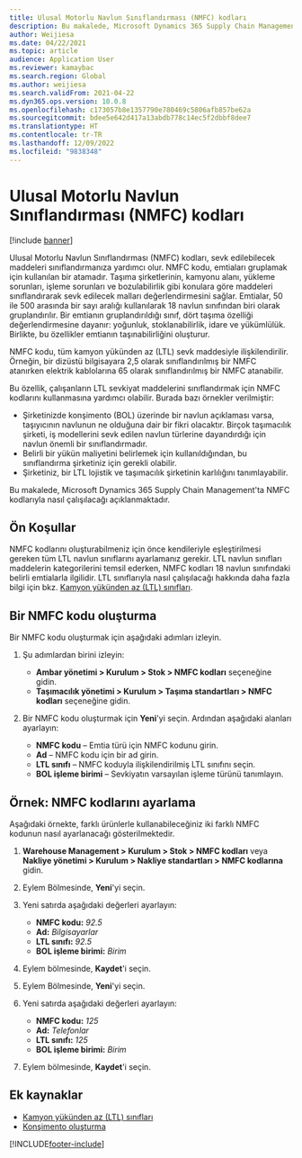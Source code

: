 ```yaml
---
title: Ulusal Motorlu Navlun Sınıflandırması (NMFC) kodları
description: Bu makalede, Microsoft Dynamics 365 Supply Chain Management'ta Ulusal Motorlu Navlun Sınıflandırması (NMFC) kodlarıyla nasıl çalışılacağı açıklanmaktadır
author: Weijiesa
ms.date: 04/22/2021
ms.topic: article
audience: Application User
ms.reviewer: kamaybac
ms.search.region: Global
ms.author: weijiesa
ms.search.validFrom: 2021-04-22
ms.dyn365.ops.version: 10.0.8
ms.openlocfilehash: c173057b8e1357790e780469c5806afb857be62a
ms.sourcegitcommit: bdee5e642d417a13abdb778c14ec5f2dbbf8dee7
ms.translationtype: HT
ms.contentlocale: tr-TR
ms.lasthandoff: 12/09/2022
ms.locfileid: "9838348"
---
```

# <a name="national-motor-freight-classification-nmfc-codes"></a>Ulusal Motorlu Navlun Sınıflandırması (NMFC) kodları

[!include [banner](../includes/banner.md)]

Ulusal Motorlu Navlun Sınıflandırması (NMFC) kodları, sevk edilebilecek maddeleri sınıflandırmanıza yardımcı olur. NMFC kodu, emtiaları gruplamak için kullanılan bir atamadır. Taşıma şirketlerinin, kamyonu alanı, yükleme sorunları, işleme sorunları ve bozulabilirlik gibi konulara göre maddeleri sınıflandırarak sevk edilecek malları değerlendirmesini sağlar. Emtialar, 50 ile 500 arasında bir sayı aralığı kullanılarak 18 navlun sınıfından biri olarak gruplandırılır. Bir emtianın gruplandırıldığı sınıf, dört taşıma özelliği değerlendirmesine dayanır: yoğunluk, stoklanabilirlik, idare ve yükümlülük. Birlikte, bu özellikler emtianın taşınabilirliğini oluşturur.

NMFC kodu, tüm kamyon yükünden az (LTL) sevk maddesiyle ilişkilendirilir. Örneğin, bir dizüstü bilgisayara 2,5 olarak sınıflandırılmış bir NMFC atanırken elektrik kablolarına 65 olarak sınıflandırılmış bir NMFC atanabilir.

Bu özellik, çalışanların LTL sevkiyat maddelerini sınıflandırmak için NMFC kodlarını kullanmasına yardımcı olabilir. Burada bazı örnekler verilmiştir:

- Şirketinizde konşimento (BOL) üzerinde bir navlun açıklaması varsa, taşıyıcının navlunun ne olduğuna dair bir fikri olacaktır. Birçok taşımacılık şirketi, iş modellerini sevk edilen navlun türlerine dayandırdığı için navlun önemli bir sınıflandırmadır.
- Belirli bir yükün maliyetini belirlemek için kullanıldığından, bu sınıflandırma şirketiniz için gerekli olabilir.
- Şirketiniz, bir LTL lojistik ve taşımacılık şirketinin karlılığını tanımlayabilir.

Bu makalede, Microsoft Dynamics 365 Supply Chain Management'ta NMFC kodlarıyla nasıl çalışılacağı açıklanmaktadır.

## <a name="prerequisites"></a>Ön Koşullar

NMFC kodlarını oluşturabilmeniz için önce kendileriyle eşleştirilmesi gereken tüm LTL navlun sınıflarını ayarlamanız gerekir. LTL navlun sınıfları maddelerin kategorilerini temsil ederken, NMFC kodları 18 navlun sınıfındaki belirli emtialarla ilgilidir. LTL sınıflarıyla nasıl çalışılacağı hakkında daha fazla bilgi için bkz. [Kamyon yükünden az (LTL) sınıfları](ltl-class.md).

## <a name="create-an-nmfc-code"></a>Bir NMFC kodu oluşturma

Bir NMFC kodu oluşturmak için aşağıdaki adımları izleyin.

1. Şu adımlardan birini izleyin:

    - **Ambar yönetimi \> Kurulum \> Stok \> NMFC kodları** seçeneğine gidin.
    - **Taşımacılık yönetimi \> Kurulum \> Taşıma standartları \> NMFC kodları** seçeneğine gidin.

1. Bir NMFC kodu oluşturmak için **Yeni**'yi seçin. Ardından aşağıdaki alanları ayarlayın:

    - **NMFC kodu** – Emtia türü için NMFC kodunu girin.
    - **Ad** – NMFC kodu için bir ad girin.
    - **LTL sınıfı** – NMFC koduyla ilişkilendirilmiş LTL sınıfını seçin.
    - **BOL işleme birimi** – Sevkiyatın varsayılan işleme türünü tanımlayın.

## <a name="example-set-up-nmfc-codes"></a>Örnek: NMFC kodlarını ayarlama

Aşağıdaki örnekte, farklı ürünlerle kullanabileceğiniz iki farklı NMFC kodunun nasıl ayarlanacağı gösterilmektedir.

1. **Warehouse Management \> Kurulum \> Stok \> NMFC kodları** veya **Nakliye yönetimi \> Kurulum \> Nakliye standartları \> NMFC kodlarına** gidin.
1. Eylem Bölmesinde, **Yeni**'yi seçin.
1. Yeni satırda aşağıdaki değerleri ayarlayın:

    - **NMFC kodu:** *92.5*
    - **Ad:** *Bilgisayarlar*
    - **LTL sınıfı:** *92.5*
    - **BOL işleme birimi:** *Birim*

1. Eylem bölmesinde, **Kaydet**'i seçin.
1. Eylem Bölmesinde, **Yeni**'yi seçin.
1. Yeni satırda aşağıdaki değerleri ayarlayın:

    - **NMFC kodu:** *125*
    - **Ad:** *Telefonlar*
    - **LTL sınıfı:** *125*
    - **BOL işleme birimi:** *Birim*

1. Eylem bölmesinde, **Kaydet**'i seçin.

## <a name="additional-resources"></a>Ek kaynaklar

- [Kamyon yükünden az (LTL) sınıfları](ltl-class.md)
- [Konşimento oluşturma](create-bill-of-lading.md)

[!INCLUDE[footer-include](../../includes/footer-banner.md)]
